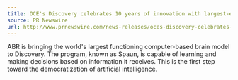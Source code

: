 ```yaml
---
title: OCE's Discovery celebrates 10 years of innovation with largest-ever show
source: PR Newswire
url: http://www.prnewswire.com/news-releases/oces-discovery-celebrates-10-years-of-innovation-with-largest-ever-show-500788531.html
---
```

ABR is bringing the world's largest functioning
computer-based brain model to Discovery.
The program, known as Spaun,
is capable of learning and making decisions based on information it receives.
This is the first step toward the democratization of artificial intelligence.
